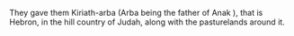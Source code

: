 They gave them Kiriath-arba (Arba being the father of Anak ), that is Hebron, in the hill country of Judah, along with the pasturelands around it.
